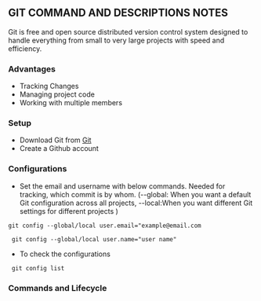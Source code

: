 ## GIT COMMAND AND DESCRIPTIONS NOTES

Git is free and open source distributed version control system designed to handle everything from small to very large projects with speed and efficiency.

### Advantages

- Tracking Changes
- Managing project code
- Working with multiple members

### Setup

- Download Git from [Git](https://git-scm.com/downloads)
- Create a Github account

### Configurations

- Set the email and username with below commands. Needed for tracking, which commit is by whom. (--global: When you want a default Git configuration across all projects, --local:When you want different Git settings for different projects )

`git config --global/local user.email="example@email.com`

` git config --global/local user.name="user name"`

- To check the configurations

` git config list`

### Commands and Lifecycle
